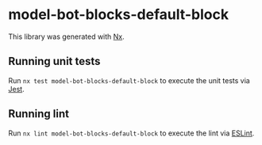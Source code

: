 # model-bot-blocks-default-block

This library was generated with [Nx](https://nx.dev).

## Running unit tests

Run `nx test model-bot-blocks-default-block` to execute the unit tests via [Jest](https://jestjs.io).

## Running lint

Run `nx lint model-bot-blocks-default-block` to execute the lint via [ESLint](https://eslint.org/).
